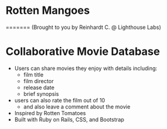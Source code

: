 # Rotten Mangoes
=======
(Brought to you by Reinhardt C. @ Lighthouse Labs)


# Collaborative Movie Database 
- Users can share movies they enjoy with details including:
  - film title
  - film director 
  - release date
  - brief synopsis
- users can also rate the film out of 10
  - and also leave a comment about the movie
- Inspired by Rotten Tomatoes
- Built with Ruby on Rails, CSS, and Bootstrap
